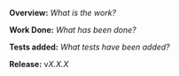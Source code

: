 **Overview:**
*What is the work?*

**Work Done:**
*What has been done?*

**Tests added:**
*What tests have been added?*

**Release:** v*X.X.X*